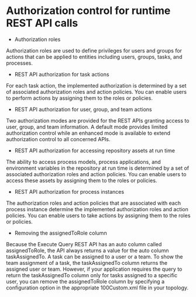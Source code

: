 # Authorization control for runtime REST API calls

- Authorization roles

Authorization roles are used to define privileges for users and groups for actions that can be applied to entities including users, groups, tasks, and processes.
- REST API authorization for task actions

For each task action, the implemented authorization is determined by a set of associated authorization roles and action policies. You can enable users to perform actions by assigning them to the roles or policies.
- REST API authorization for user, group, and team actions

Two authorization modes are provided for the REST APIs granting access to user, group, 		and team information. A default mode provides limited authorization control while an 		enhanced mode is available to extend authorization control to all concerned 		APIs.
- REST API authorization for accessing repository assets at run time

The ability to access process models, process applications, and environment variables in the repository at run time is determined by a set of associated authorization roles and action policies. You can enable users to access these assets by assigning them to the roles or policies.
- REST API authorization for process instances

The authorization roles and action policies that are associated with each process instance determine the implemented authorization roles and action policies. You can enable users to take actions by assigning them to the roles or policies.
- Removing the assignedToRole column

Because the Execute Query REST API has an auto column called             assignedToRole, the API always returns a value for the auto column             taskAssignedTo. A task can be assigned to a user or a team. To show the         team assignment of a task, the taskAssignedTo column returns the assigned         user or team. However, if your application requires the query to return the             taskAssignedTo column only for tasks assigned to a specific user, you         can remove the assignedToRole column by specifying a configuration option         in the appropriate 100Custom.xml file in your topology.